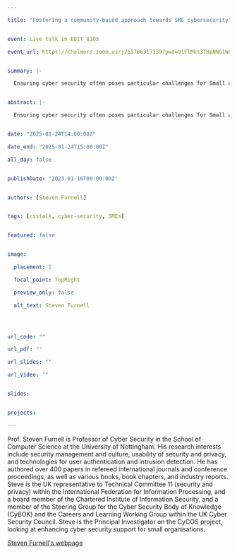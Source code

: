 ```yaml
---

title: "Fostering a community-based approach towards SME cybersecurity"


event: Live talk in EDIT 8103

event_url: https://chalmers.zoom.us/j/65786317139?pwd=U1FlMks3THpNNG1WaFRJNkJxQXdBQT09


summary: |-

  Ensuring cyber security often poses particular challenges for Small and Medium-sized Enterprises (SMEs), with constraints in terms of time, skills and resources leading to difficulties in understanding the issues and following good practice. The Cyber Security Communities of Support (CyCOS) project has been further investigating the challenges, with data collected from both SMEs and support providers. The project aims to trial a new community-based approach to support, offering a further channel through which to socialise and demystify cyber security for the SME audience, based upon collaboration between organisations in the same region, sector or supply chain. In this session, Prof. Steven Furnell will discuss the issue of cyber security for SMEs, drawing upon key findings from the work to date from both the SME and provider perspectives. He will also outline the plans for the proposed Communities of Support approach.


abstract: |-

  Ensuring cyber security often poses particular challenges for Small and Medium-sized Enterprises (SMEs), with constraints in terms of time, skills and resources leading to difficulties in understanding the issues and following good practice. The Cyber Security Communities of Support (CyCOS) project has been further investigating the challenges, with data collected from both SMEs and support providers. The project aims to trial a new community-based approach to support, offering a further channel through which to socialise and demystify cyber security for the SME audience, based upon collaboration between organisations in the same region, sector or supply chain. In this session, Prof. Steven Furnell will discuss the issue of cyber security for SMEs, drawing upon key findings from the work to date from both the SME and provider perspectives. He will also outline the plans for the proposed Communities of Support approach.


date: "2025-01-24T14:00:00Z"

date_end: "2025-01-24T15:00:00Z"

all_day: false


publishDate: "2023-01-16T00:00:00Z"


authors: [Steven Furnell]


tags: [csstalk, cyber-security, SMEs]


featured: false


image:

  placement: 1

  focal_point: TopRight

  preview_only: false

  alt_text: Steven Furnell




url_code: ""

url_pdf: ""

url_slides: ""

url_video: ""


slides:


projects:

---
```




Prof. Steven Furnell is Professor of Cyber Security in the School of Computer Science at the University of Nottingham. His research interests include security management and culture, usability of security and privacy, and technologies for user authentication and intrusion detection. He has authored over 400 papers in refereed international journals and conference proceedings, as well as various books, book chapters, and industry reports. Steve is the UK representative to Technical Committee 11 (security and privacy) within the International Federation for Information Processing, and a board member of the Chartered Institute of Information Security, and a member of the Steering Group for the Cyber Security Body of Knowledge (CyBOK) and the Careers and Learning Working Group within the UK Cyber Security Council. Steve is the Principal Investigator on the CyCOS project, looking at enhancing cyber security support for small organisations.


[Steven Furnell's webpage](https://www.nottingham.ac.uk/computerscience/people/steven.furnell)

